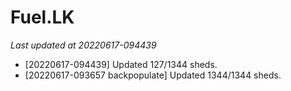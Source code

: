# Fuel.LK
*Last updated at 20220617-094439*
* [20220617-094439] Updated 127/1344 sheds.
* [20220617-093657 backpopulate] Updated 1344/1344 sheds.